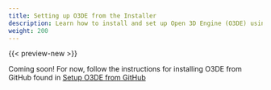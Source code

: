 ```yaml
---
title: Setting up O3DE from the Installer
description: Learn how to install and set up Open 3D Engine (O3DE) using the installer tool.
weight: 200
---
```


{{< preview-new >}}

Coming soon! For now, follow the instructions for installing O3DE from GitHub found in [Setup O3DE from GitHub](./setup-from-github.md)
